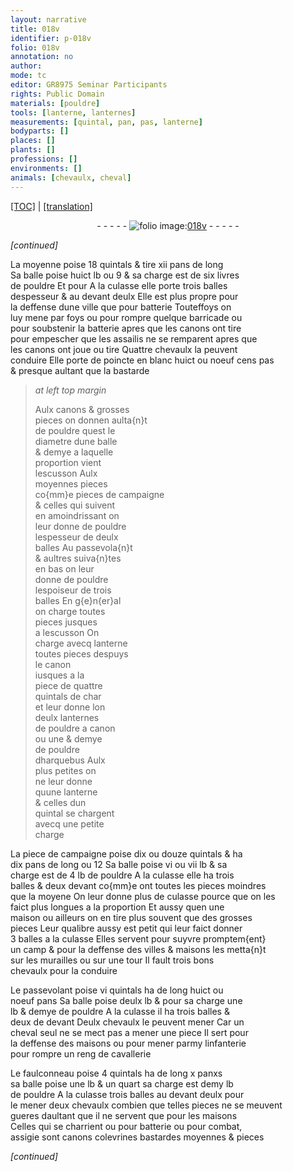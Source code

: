 ```yaml
---
layout: narrative
title: 018v
identifier: p-018v
folio: 018v
annotation: no
author:
mode: tc
editor: GR8975 Seminar Participants
rights: Public Domain
materials: [pouldre]
tools: [lanterne, lanternes]
measurements: [quintal, pan, pas, lanterne]
bodyparts: []
places: []
plants: []
professions: []
environments: []
animals: [chevaulx, cheval]
---
```


<p><a href="{{ site.baseurl }}/diplomatic/">[TOC]</a> | <a href="{{ site.baseurl }}/_texts/p-018v_tl.md/">[translation]</a></p><div class="folio" align="center">- - - - - <a href="http://gallica.bnf.fr/ark:/12148/btv1b10500001g/f42.image" target="_blank"><img src="https://cu-mkp.github.io/2017-workshop-edition/assets/photo-icon.png" alt="folio image: " style="display:inline-block; margin-bottom:-3px;"/>018v</a> - - - - - </div>  
 
*[continued]*
  
 La moyenne poise 18 <span class="ms">quintal</span>s & tire xii <span class="ms">pan</span>s de long<br/> Sa balle poise huict lb ou 9 & sa charge est de six livres<br/> de <span class="m">pouldre</span> <span class="del">Et pour</span> A la culasse elle porte trois balles<br/> despesseur & au devant deulx Elle est plus propre pour<br/> la deffense dune ville que pour batterie Touteffoys on<br/> luy mene par foys ou pour rompre quelque barricade ou<br/> pour soubstenir la batterie apres que les canons ont tire<br/> pour empescher que les assailis ne se remparent apres que<br/> les canons ont joue ou tire Quattre <span class="al">chevaulx</span> la peuvent<br/> conduire Elle porte de poincte en blanc huict ou noeuf cens <span class="ms">pas</span><br/> & presque aultant que la bastarde
 
> *at left top margin*
> 
> 
>   Aulx canons & grosses<br/> pieces on donne<span class="del">n</span> aulta{n}t<br/> de <span class="m">pouldre</span> quest le<br/> diametre dune balle<br/> & demye a laquelle<br/> proportion vient<br/> lescusson Aulx<br/> moyennes pieces<br/> co{mm}e pieces de campaigne<br/> & celles qui suivent<br/> en amoindrissant on<br/> leur donne de <span class="m">pouldre</span><br/> lespesseur de deulx<br/> balles Au passevola{n}t<br/> & aultres suiva{n}tes<br/> en bas on leur<br/> donne de <span class="m">pouldre</span><br/> lespoiseur de trois<br/> balles En g{e}n{er}al<br/> on charge toutes<br/> pieces jusques<br/> a lescusson On<br/> charge avecq <span class="tl">lanterne</span><br/> toutes pieces despuys<br/> le canon<br/> iusques a la<br/> piece de quattre<br/> <span class="ms">quintal</span>s <span class="del">de char</span><br/> et leur donne lon<br/> deulx <span class="tl"><span class="ms">lanterne</span>s</span><br/> de <span class="m">pouldre</span> a canon<br/> ou une & demye<br/> de <span class="m">pouldre</span><br/> dharquebus Aulx<br/> plus petites on<br/> ne leur donne<br/> quune <span class="tl"><span class="ms">lanterne</span></span><br/> & celles dun<br/> <span class="ms">quintal</span> se chargent<br/> avecq une petite<br/> charge
 
 La piece de campaigne poise dix ou douze <span class="ms">quintal</span>s & ha<br/> dix <span class="ms">pan</span>s de long ou 12 Sa balle poise vi ou vii lb & sa<br/> charge est de 4 lb de <span class="m">pouldre</span> A la culasse elle ha trois<br/> balles & deux devant co{mm}e ont toutes les pieces moindres<br/> que la moyene On leur donne plus de culasse pource que on les<br/> faict plus longues a la proportion Et aussy quen une<br/> maison ou ailleurs on en tire plus souvent que des grosses<br/> pieces Leur qualibre aussy est petit qui leur faict donner<br/> 3 balles a la culasse Elles servent pour suyvre promptem{ent}<br/> un camp & pour la deffense des villes & maisons les metta{n}t<br/> sur les murailles ou sur une tour Il fault trois bons<br/> <span class="al">chevaulx</span> pour la conduire
 
 Le passevolant poise vi <span class="ms">quintal</span>s ha de long huict ou<br/> noeuf <span class="ms">pan</span>s Sa balle poise deulx lb & pour sa charge une<br/> lb & demye de <span class="m">pouldre</span> A la culasse il ha trois balles &<br/> deux de devant Deulx <span class="al">chevaulx</span> le peuvent mener Car un<br/> <span class="al">cheval</span> seul ne se mect pas a mener une piece Il sert pour<br/> la deffense des maisons ou pour mener parmy linfanterie<br/> pour rompre un reng de cavallerie
 
 Le faulconneau poise 4 <span class="ms">quintal</span>s ha de long x <span class="ms">pan</span>xs<br/> sa balle poise une lb & un quart sa charge est demy lb<br/> de <span class="m">pouldre</span> A la culasse trois balles au devant deulx pour<br/> le mener deux <span class="al">chevaulx</span> combien que telles pieces ne se meuvent<br/> gueres daultant que il ne servent que pour les maisons<br/> Celles qui se charrient ou pour batterie ou pour combat,<br/> assigie sont canons colevrines bastardes moyennes & pieces
 
*[continued]*
 
